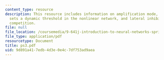 ```yaml
---
content_type: resource
description: This resource includes information on amplification mode, global inhibition
  sets a dynamic threshold in the nonlinear network, and lateral inhibition mediates
  competition.
file: null
file_location: /coursemedia/9-641j-introduction-to-neural-networks-spring-2005/9d891a417edb4d3e0e4c7df753ad9aea_ps3.pdf
file_type: application/pdf
resourcetype: Document
title: ps3.pdf
uid: 9d891a41-7edb-4d3e-0e4c-7df753ad9aea
---
```


